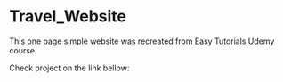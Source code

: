 # Travel_Website
This one page simple website was recreated from Easy Tutorials Udemy course

Check project on the link bellow:

